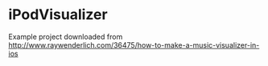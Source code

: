 # iPodVisualizer

Example project downloaded from
http://www.raywenderlich.com/36475/how-to-make-a-music-visualizer-in-ios
